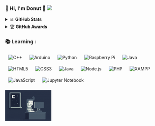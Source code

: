 ### 👋 Hi, I'm Donut :doughnut: ![](https://komarev.com/ghpvc/?username=Thiraphat-K&label=PROFILE+VIEWS)

<details>
    <summary>&#128202 <b>GitHub Stats</b></summary><br/>

![Thiraphat-K's GitHub stats](https://github-readme-stats.vercel.app/api?username=Thiraphat-K&show_icons=true&theme=calm)
<br>
![Top Langs](https://github-readme-stats.vercel.app/api/top-langs/?username=Thiraphat-K&theme=calm&layout=compact&langs_count=8)
<br>
![Thiraphat-K](https://github-readme-streak-stats.herokuapp.com/?user=Thiraphat-K&count_private=true&theme=onedark)

</details>
<details>
    <summary>&#127942 <b>GitHub Awards</b></summary><br/>

![Github Trophy](https://github-profile-trophy.vercel.app/?username=Thiraphat-K&theme=gruvbox)

</details>

### :books: Learning :
<p>
<img style="margin: 10px" src="https://cdn.jsdelivr.net/npm/simple-icons@3.0.1/icons/cplusplus.svg" alt="C++" height="25"/>
<img style="margin: 10px" src="https://cdn.jsdelivr.net/npm/simple-icons@3.0.1/icons/arduino.svg" alt="Arduino" height="25"/>
<img style="margin: 10px" src="https://cdn.jsdelivr.net/npm/simple-icons@3.0.1/icons/python.svg" alt="Python" height="25"/> 
<img style="margin: 10px" src="https://cdn.jsdelivr.net/npm/simple-icons@3.0.1/icons/raspberrypi.svg" alt="Raspberry Pi" height="25"/>
<img style="margin: 10px" src="https://cdn.jsdelivr.net/npm/simple-icons@3.0.1/icons/java.svg" alt="Java" height="25"/> 
<img style="margin: 10px" src="https://profilinator.rishav.dev/skills-assets/html5-original-wordmark.svg" alt="HTML5" height="25"/>
<img style="margin: 10px" src="https://profilinator.rishav.dev/skills-assets/css3-original-wordmark.svg" alt="CSS3" height="25"/>
<img style="margin: 10px" src="https://profilinator.rishav.dev/skills-assets/java-original-wordmark.svg" alt="Java" height="25"/> 
<img style="margin: 10px" src="https://profilinator.rishav.dev/skills-assets/nodejs-original-wordmark.svg" alt="Node.js" height="25"/> 
<img style="margin: 10px" src="https://profilinator.rishav.dev/skills-assets/php-original.svg" alt="PHP" height="25"/> 
<img style="margin: 10px" src="https://profilinator.rishav.dev/skills-assets/xampp.png" alt="XAMPP" height="25"/> 
<img style="margin: 10px" src="https://cdn.jsdelivr.net/npm/simple-icons@3.0.1/icons/javascript.svg" alt="JavaScript" height="25"/> 
<img style="margin: 10px" src="https://cdn.jsdelivr.net/npm/simple-icons@3.0.1/icons/jupyter.svg" alt="Jupyter Notebook" height="25"/>
 <div>
   <img alt="Night Coding" src="https://raw.githubusercontent.com/AVS1508/AVS1508/master/assets/Night-Coding.gif" width="150" height="100"/>
   </div>
  </p>


